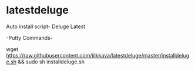 # latestdeluge
Auto install script- Deluge Latest

-Putty Commands-


wget https://raw.githubusercontent.com/iilkkaya/latestdeluge/master/installdeluge.sh && sudo sh installdeluge.sh
